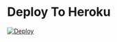 # Deploy To Heroku

[![Deploy](https://www.herokucdn.com/deploy/button.svg)](https://t.me/ll_AVI_ll)

